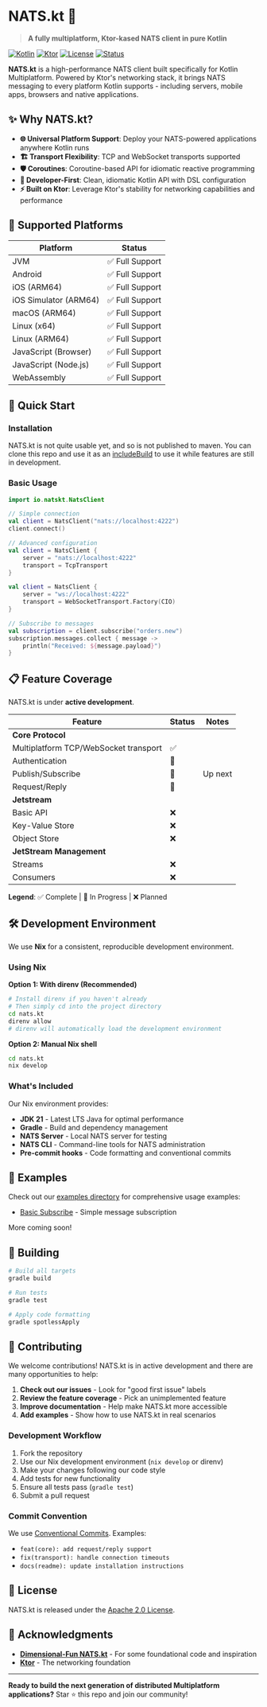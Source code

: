 # NATS.kt 🚀

> **A fully multiplatform, Ktor-kased NATS client in pure Kotlin**

[![Kotlin](https://img.shields.io/badge/kotlin-multiplatform-blue.svg?logo=kotlin)](https://kotlinlang.org/docs/multiplatform.html)
[![Ktor](https://img.shields.io/badge/powered%20by-ktor-blue.svg)](https://ktor.io)
[![License](https://img.shields.io/badge/license-Apache%202.0-green.svg)](LICENSE)
[![Status](https://img.shields.io/badge/status-active%20development-yellow.svg)](#development-status)

**NATS.kt** is a high-performance NATS client built specifically for Kotlin Multiplatform. Powered by Ktor's networking stack, it brings NATS messaging to every platform Kotlin supports - including servers, mobile apps, browsers and native applications.

## ✨ Why NATS.kt?

- **🌐 Universal Platform Support**: Deploy your NATS-powered applications anywhere Kotlin runs
- **🏗️ Transport Flexibility**: TCP and WebSocket transports supported 
- **🛡️ Coroutines**: Coroutine-based API for idiomatic reactive programming
- **🔧 Developer-First**: Clean, idiomatic Kotlin API with DSL configuration
- **⚡ Built on Ktor**: Leverage Ktor's stability for networking capabilities and performance

## 🎯 Supported Platforms

| Platform | Status |
|----------|--------|
| JVM | ✅ Full Support |
| Android | ✅ Full Support |
| iOS (ARM64) | ✅ Full Support |
| iOS Simulator (ARM64) | ✅ Full Support |
| macOS (ARM64) | ✅ Full Support |
| Linux (x64) | ✅ Full Support |
| Linux (ARM64) | ✅ Full Support |
| JavaScript (Browser) | ✅ Full Support |
| JavaScript (Node.js) | ✅ Full Support |
| WebAssembly | ✅ Full Support |

## 🚀 Quick Start

### Installation

NATS.kt is not quite usable yet, and so is not published to maven. 
You can clone this repo and use it as an [includeBuild](https://docs.gradle.org/current/userguide/composite_builds.html)
to use it while features are still in development.

### Basic Usage

```kotlin
import io.natskt.NatsClient

// Simple connection
val client = NatsClient("nats://localhost:4222")
client.connect()

// Advanced configuration
val client = NatsClient {
    server = "nats://localhost:4222"
    transport = TcpTransport
}

val client = NatsClient {
    server = "ws://localhost:4222"
    transport = WebSocketTransport.Factory(CIO)
}

// Subscribe to messages
val subscription = client.subscribe("orders.new")
subscription.messages.collect { message ->
    println("Received: ${message.payload}")
}
```

## 📋 Feature Coverage

NATS.kt is under **active development**.

| Feature                               | Status | Notes   |
|---------------------------------------|---|---------|
| **Core Protocol**                     |   |         |
| Multiplatform TCP/WebSocket transport | ✅ |         |
| Authentication                        | 🚧 |         |
| Publish/Subscribe                     | 🚧 | Up next |
| Request/Reply                         | 🚧 |         |
| **Jetstream**                         |   |         |
| Basic API                             | ❌ |         |
| Key-Value Store                       | ❌ |         |
| Object Store                          | ❌ |         |
| **JetStream Management**              |   |         |
| Streams                               | ❌ |         |
| Consumers                             | ❌ |         |

**Legend**: ✅ Complete | 🚧 In Progress | ❌ Planned

## 🛠️ Development Environment

We use **Nix** for a consistent, reproducible development environment.

### Using Nix

**Option 1: With direnv (Recommended)**
```bash
# Install direnv if you haven't already
# Then simply cd into the project directory
cd nats.kt
direnv allow
# direnv will automatically load the development environment
```

**Option 2: Manual Nix shell**
```bash
cd nats.kt
nix develop
```

### What's Included

Our Nix environment provides:
- **JDK 21** - Latest LTS Java for optimal performance
- **Gradle** - Build and dependency management
- **NATS Server** - Local NATS server for testing
- **NATS CLI** - Command-line tools for NATS administration
- **Pre-commit hooks** - Code formatting and conventional commits

## 🧪 Examples

Check out our [examples directory](examples/) for comprehensive usage examples:
- [Basic Subscribe](examples/subscribe/) - Simple message subscription

More coming soon!

## 🔧 Building

```bash
# Build all targets
gradle build

# Run tests
gradle test

# Apply code formatting
gradle spotlessApply
```

## 🤝 Contributing

We welcome contributions! NATS.kt is in active development and there are many opportunities to help:

1. **Check out our issues** - Look for "good first issue" labels
2. **Review the feature coverage** - Pick an unimplemented feature
3. **Improve documentation** - Help make NATS.kt more accessible
4. **Add examples** - Show how to use NATS.kt in real scenarios

### Development Workflow

1. Fork the repository
2. Use our Nix development environment (`nix develop` or direnv)
3. Make your changes following our code style
4. Add tests for new functionality
5. Ensure all tests pass (`gradle test`)
6. Submit a pull request

### Commit Convention

We use [Conventional Commits](https://www.conventionalcommits.org/). Examples:
- `feat(core): add request/reply support`
- `fix(transport): handle connection timeouts`
- `docs(readme): update installation instructions`

## 📄 License

NATS.kt is released under the [Apache 2.0 License](LICENSE).

## 🙏 Acknowledgments

- **[Dimensional-Fun NATS.kt](https://github.com/dimensional-fun/nats.kt/tree/main)** - For some foundational code and inspiration
- **[Ktor](https://ktor.io)** - The networking foundation

---

**Ready to build the next generation of distributed Multiplatform applications?** Star ⭐ this repo and join our community!